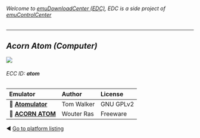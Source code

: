 ###### Welcome to [emuDownloadCenter (EDC)](https://github.com/PhoenixInteractiveNL/emuDownloadCenter/wiki/), EDC is a side project of [emuControlCenter](https://github.com/PhoenixInteractiveNL/emuControlCenter/wiki/)
***
## _Acorn Atom (Computer)_
![](https://raw.githubusercontent.com/wiki/PhoenixInteractiveNL/emuDownloadCenter/images_platform/ecc_atom_teaser.png)
###### ECC ID: **atom**

| Emulator   | Author      | License     |
|:-----------|:------------|:------------|
| :file_folder: [**Atomulator**](https://github.com/PhoenixInteractiveNL/emuDownloadCenter/wiki/Emulator-atomulator#menu) | Tom Walker | GNU GPLv2 |
| :file_folder: [**ACORN ATOM**](https://github.com/PhoenixInteractiveNL/emuDownloadCenter/wiki/Emulator-atom#menu) | Wouter Ras | Freeware |

:arrow_backward: [Go to platform listing](https://github.com/PhoenixInteractiveNL/emuDownloadCenter/wiki/EDC-Platform-List)
